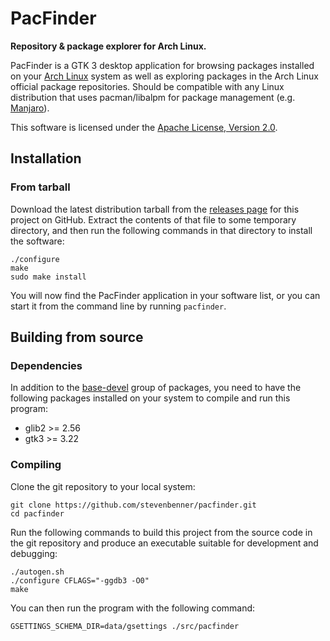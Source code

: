 # PacFinder

**Repository & package explorer for Arch Linux.**

PacFinder is a GTK 3 desktop application for browsing packages installed on your
[Arch Linux][archlinux] system as well as exploring packages in the Arch Linux
official package repositories. Should be compatible with any Linux distribution
that uses pacman/libalpm for package management (e.g. [Manjaro][manjaro]).

This software is licensed under the [Apache License, Version 2.0][license].

[archlinux]: https://archlinux.org/
[manjaro]: https://manjaro.org/
[license]: COPYING

## Installation

### From tarball

Download the latest distribution tarball from the [releases page][releases] for
this project on GitHub. Extract the contents of that file to some temporary
directory, and then run the following commands in that directory to install the
software:

```shell
./configure
make
sudo make install
```

You will now find the PacFinder application in your software list, or you can
start it from the command line by running `pacfinder`.

[releases]: https://github.com/stevenbenner/pacfinder/releases

## Building from source

### Dependencies

In addition to the [base-devel][base-devel] group of packages, you need to have
the following packages installed on your system to compile and run this program:

 * glib2 >= 2.56
 * gtk3 >= 3.22

[base-devel]: https://archlinux.org/groups/x86_64/base-devel/

### Compiling

Clone the git repository to your local system:

```shell
git clone https://github.com/stevenbenner/pacfinder.git
cd pacfinder
```

Run the following commands to build this project from the source code in the git
repository and produce an executable suitable for development and debugging:

```shell
./autogen.sh
./configure CFLAGS="-ggdb3 -O0"
make
```

You can then run the program with the following command:

```shell
GSETTINGS_SCHEMA_DIR=data/gsettings ./src/pacfinder
```
